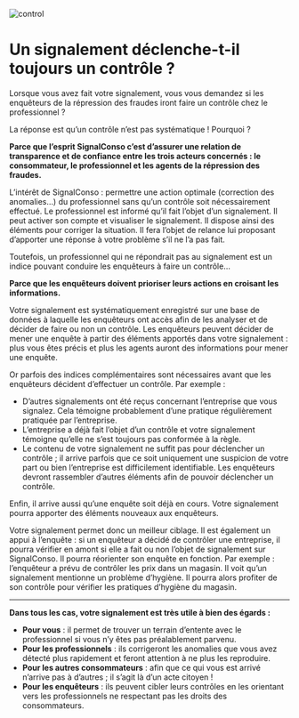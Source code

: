 ![control](/assets/blog/2019/09/01/signalement-declenche-controle/controle.png)

# Un signalement déclenche-t-il toujours un contrôle ?

Lorsque vous avez fait votre signalement, vous vous demandez si les enquêteurs de la répression des fraudes iront faire un contrôle chez le professionnel ?

La réponse est  qu’un contrôle n’est pas systématique ! Pourquoi ?

**Parce que l’esprit SignalConso c’est d’assurer une relation de transparence et de confiance entre les trois acteurs concernés : le consommateur, le professionnel et les agents de la répression des fraudes.**

L’intérêt de SignalConso : permettre une action optimale (correction des anomalies…) du professionnel sans qu’un contrôle soit nécessairement effectué.
Le professionnel est informé qu’il fait l’objet d’un signalement. Il peut activer son compte et visualiser le signalement. Il dispose ainsi des éléments pour corriger la situation. Il fera l’objet de relance lui proposant d’apporter une réponse à votre problème s’il ne l’a pas fait. 

Toutefois, un professionnel qui ne répondrait pas au signalement est un indice pouvant conduire les enquêteurs à faire un contrôle… 


**Parce que les enquêteurs doivent prioriser leurs actions en croisant les informations.**

Votre signalement est systématiquement enregistré sur une base de données à laquelle les enquêteurs ont accès afin de les analyser et de décider de faire ou non un contrôle. 
Les enquêteurs peuvent décider de mener une enquête à partir des éléments apportés dans votre signalement : plus vous êtes précis et plus les agents auront des informations pour mener une enquête. 

Or parfois des indices complémentaires sont nécessaires avant que les enquêteurs décident d’effectuer un contrôle. Par exemple : 
-	D’autres signalements ont été reçus concernant l’entreprise que vous signalez. Cela témoigne probablement d’une pratique régulièrement pratiquée par l’entreprise.
-	L’entreprise a déjà fait l’objet d’un contrôle et votre signalement témoigne qu’elle ne s’est toujours pas conformée à la règle. 
-	Le contenu de votre signalement ne suffit pas pour déclencher un contrôle ; il arrive parfois que ce soit uniquement une suspicion de votre part ou bien l’entreprise est difficilement identifiable. Les enquêteurs devront rassembler d’autres éléments afin de pouvoir déclencher un contrôle. 

Enfin, il arrive aussi qu’une enquête soit déjà en cours. Votre signalement pourra apporter des éléments nouveaux aux enquêteurs.  

Votre signalement permet donc un meilleur ciblage. Il est également un appui à l’enquête : si un enquêteur a décidé de contrôler une entreprise, il pourra vérifier en amont si elle a fait ou non l’objet de signalement sur SignalConso. Il pourra réorienter son enquête en fonction. Par exemple : l’enquêteur a prévu de contrôler les prix dans un magasin. Il voit qu’un signalement mentionne un problème d’hygiène. Il pourra alors profiter de son contrôle pour vérifier les pratiques d’hygiène du magasin. 

---

**Dans tous les cas, votre signalement est très utile à bien des égards :** 
+ **Pour vous** : il permet de trouver un terrain d’entente avec le professionnel si vous n’y êtes pas préalablement parvenu.
+ **Pour les professionnels** : ils corrigeront les anomalies que vous avez détecté plus rapidement et feront attention à ne plus les reproduire.
+	**Pour les autres consommateurs** : afin que ce qui vous est arrivé n’arrive pas à d’autres ; il s’agit là d’un acte citoyen !
+	**Pour les enquêteurs** : ils peuvent cibler leurs contrôles en les orientant vers les professionnels ne respectant pas les droits des consommateurs.



